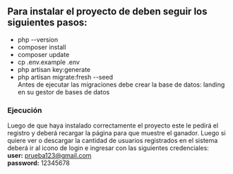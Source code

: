 ## Para instalar el proyecto de deben seguir los siguientes pasos:  
- php --version  
- composer install  
- composer update  
- cp .env.example .env  
- php artisan key:generate  
- php artisan migrate:fresh --seed  
  Antes de ejecutar las migraciones debe crear la base de datos: landing en su gestor de bases de datos
### Ejecución  
Luego de que haya instalado correctamente el proyecto este le pedirá el registro y deberá recargar la página para que muestre el ganador. Luego si quiere ver o descargar la cantidad de usuarios registrados en el sistema deberá ir al icono de login e ingresar con las siguientes credenciales:  
**user:** prueba123@gmail.com  
**password:** 12345678
